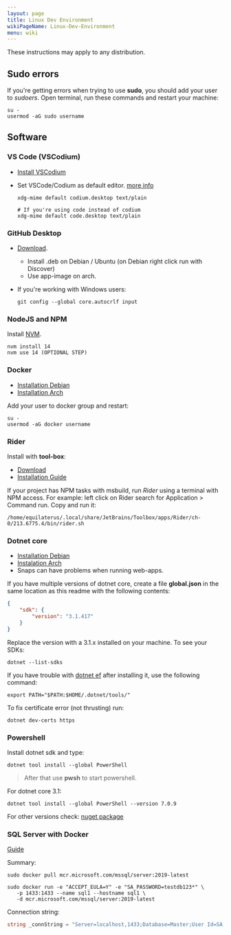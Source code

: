 ```yaml
---
layout: page
title: Linux Dev Environment
wikiPageName: Linux-Dev-Environment
menu: wiki
---
```


These instructions may apply to any distribution.

## Sudo errors

If you're getting errors when trying to use **sudo**, you should add your user to *sudoers*. Open terminal, run these commands and restart your machine:

```
su -
usermod -aG sudo username
```

## Software

### VS Code (VSCodium)

* [Install VSCodium](https://vscodium.com/#install)
* Set VSCode/Codium as default editor. [more info](https://askubuntu.com/questions/648105/how-do-i-setup-microsoft-visual-studio-code-as-a-default-editor#:~:text=Debian%20alternatives%20system&text=Some%20need%20you%20to%20set,to%20the%20nautilus%20context%20menu.)

  ```
  xdg-mime default codium.desktop text/plain

  # If you're using code instead of codium
  xdg-mime default code.desktop text/plain 
  ```

### GitHub Desktop

* [Download](https://github.com/shiftkey/desktop/releases/tag/release-2.9.9-linux2). 
  * Install .deb on Debian / Ubuntu (on Debian right click run with Discover)
  * Use app-image on arch.

* If you're working with Windows users:

   ```
   git config --global core.autocrlf input
   ```

### NodeJS and NPM

Install [NVM](https://github.com/nvm-sh/nvm).

```
nvm install 14
nvm use 14 (OPTIONAL STEP)
```

### Docker

* [Installation Debian](https://docs.docker.com/engine/install/debian/)
* [Installation Arch](https://linuxhint.com/arch-linux-docker-tutorial/)

Add your user to docker group and restart:

```
su -
usermod -aG docker username
```

### Rider

Install with **tool-box**: 
  * [Download](https://www.jetbrains.com/toolbox-app/download/download-thanks.html?platform=linux)
  * [Installation Guide](https://www.jetbrains.com/help/rider/Installation_guide.html#toolbox)

If your project has NPM tasks with msbuild, run *Rider* using a terminal with NPM access. For example: left click on Rider search for Application > Command run. Copy and run it:
```
/home/equilaterus/.local/share/JetBrains/Toolbox/apps/Rider/ch-0/213.6775.4/bin/rider.sh
```

### Dotnet core

* [Installation Debian](https://docs.microsoft.com/en-us/dotnet/core/install/linux-debian)
* [Instalation Arch](https://wiki.archlinux.org/title/.NET#Installation)
* Snaps can have problems when running web-apps.

If you have multiple versions of dotnet core, create a file **global.json** in the same location as this readme with the following contents:

```json
{
    "sdk": {
        "version": "3.1.417" 
    }  
}
```

Replace the version with a 3.1.x installed on your machine. To see your SDKs:

```
dotnet --list-sdks
```

If you have trouble with [dotnet ef](https://docs.microsoft.com/en-us/ef/core/cli/dotnet) after installing it, use the following command:

```
export PATH="$PATH:$HOME/.dotnet/tools/"
```

To fix certificate error (not thrusting) run:

```
dotnet dev-certs https
```



### Powershell

Install dotnet sdk and type:

```
dotnet tool install --global PowerShell
```

> After that use **pwsh** to start powershell.

For dotnet core 3.1:

```
dotnet tool install --global PowerShell --version 7.0.9
```

For other versions check: [nuget package](https://www.nuget.org/packages/PowerShell/7.0.9)

### SQL Server with Docker

[Guide](https://docs.microsoft.com/en-us/sql/linux/quickstart-install-connect-docker?view=sql-server-ver15&pivots=cs1-bash)

Summary:

```
sudo docker pull mcr.microsoft.com/mssql/server:2019-latest

sudo docker run -e "ACCEPT_EULA=Y" -e "SA_PASSWORD=testdb123*" \
   -p 1433:1433 --name sql1 --hostname sql1 \
   -d mcr.microsoft.com/mssql/server:2019-latest
```

Connection string:

```csharp
string _connString = "Server=localhost,1433;Database=Master;User Id=SA;Password=testdb123*";
```



